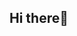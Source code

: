 ## Hi there👤

<!--
**DMCdan/DMCdan** is a ✨ _special_ ✨ repository because its `README.md` (this file) appears on your GitHub profile.

Here are some ideas to get you started:

## - 🔭 I’m currently working on ... Nothing
- 🌱 I’m currently learning ... Sprites Advanced
- 👯 I’m looking to collaborate on ... Indie Games
- 🤔 I’m looking for help with ... Nothing
- 💬 Ask me about ... Sprites
- 📫 How to reach me: ... sendo dm in Discord dmcdaniel
- 😄 Pronouns: ...
- ⚡ Fun fact: ... Não me peça pra fazer programação 
-->
